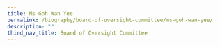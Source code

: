 ```yaml
---
title: Ms Goh Wan Yee
permalink: /biography/board-of-oversight-committee/ms-goh-wan-yee/
description: ""
third_nav_title: Board of Oversight Committee
---
```

